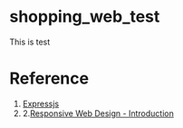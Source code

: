 # shopping_web_test
This is test

# Reference
1. [Expressjs](https://expressjs.com/zh-tw/)
2. 2.[Responsive Web Design - Introduction](https://www.w3schools.com/css/css_rwd_intro.asp)
